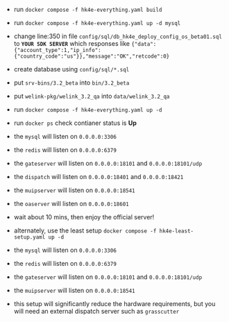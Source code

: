 - run `docker compose -f hk4e-everything.yaml build`
- run `docker compose -f hk4e-everything.yaml up -d mysql`
- change line:350 in file `config/sql/db_hk4e_deploy_config_os_beta01.sql` to **`YOUR SDK SERVER`** which responses like `{"data":{"account_type":1,"ip_info":{"country_code":"us"}},"message":"OK","retcode":0}`
- create database using `config/sql/*.sql`
- put `srv-bins/3.2_beta` into `bin/3.2_beta`
- put `welink-pkg/welink_3.2_qa` into `data/welink_3.2_qa`
- run `docker compose -f hk4e-everything.yaml up -d`
- run `docker ps` check contianer status is **Up**
- the `mysql` will listen on `0.0.0.0:3306`
- the `redis` will listen on `0.0.0.0:6379`
- the `gateserver` will listen on `0.0.0.0:18101` and `0.0.0.0:18101/udp`
- the `dispatch` will listen on `0.0.0.0:18401` and `0.0.0.0:18421`
- the `muipserver` will listen on `0.0.0.0:18541`
- the `oaserver` will listen on `0.0.0.0:18601`
- wait about 10 mins, then enjoy the official server!

- alternately, use the least setup `docker compose -f hk4e-least-setup.yaml up -d`
- the `mysql` will listen on `0.0.0.0:3306`
- the `redis` will listen on `0.0.0.0:6379`
- the `gateserver` will listen on `0.0.0.0:18101` and `0.0.0.0:18101/udp`
- the `muipserver` will listen on `0.0.0.0:18541`
- this setup will significantly reduce the hardware requirements, but you will need an external dispatch server such as `grasscutter`
